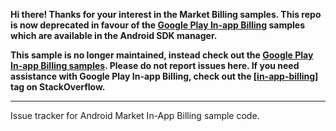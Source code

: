 **Hi there!  Thanks for your interest in the Market Billing samples.  This repo is now deprecated in favour of the [Google Play In-app Billing](https://developer.android.com/google/play/billing/index.html) samples which are available in the Android SDK manager.**

**This sample is no longer maintained, instead check out the [Google Play In-app Billing samples](https://developer.android.com/google/play/billing/billing_overview.html#samples).  Please do not report issues here.  If you need assistance with Google Play In-app Billing, check out the [[in-app-billing](http://stackoverflow.com/questions/tagged/in-app-billing)] tag on StackOverflow.**


---


Issue tracker for Android Market In-App Billing sample code.